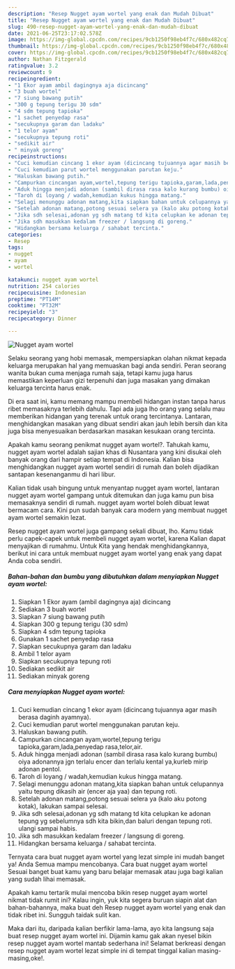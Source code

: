 ```yaml
---
description: "Resep Nugget ayam wortel yang enak dan Mudah Dibuat"
title: "Resep Nugget ayam wortel yang enak dan Mudah Dibuat"
slug: 490-resep-nugget-ayam-wortel-yang-enak-dan-mudah-dibuat
date: 2021-06-25T23:17:02.578Z
image: https://img-global.cpcdn.com/recipes/9cb1250f98eb4f7c/680x482cq70/nugget-ayam-wortel-foto-resep-utama.jpg
thumbnail: https://img-global.cpcdn.com/recipes/9cb1250f98eb4f7c/680x482cq70/nugget-ayam-wortel-foto-resep-utama.jpg
cover: https://img-global.cpcdn.com/recipes/9cb1250f98eb4f7c/680x482cq70/nugget-ayam-wortel-foto-resep-utama.jpg
author: Nathan Fitzgerald
ratingvalue: 3.2
reviewcount: 9
recipeingredient:
- "1 Ekor ayam ambil dagingnya aja dicincang"
- "3 buah wortel"
- "7 siung bawang putih"
- "300 g tepung terigu 30 sdm"
- "4 sdm tepung tapioka"
- "1 sachet penyedap rasa"
- "secukupnya garam dan ladaku"
- "1 telor ayam"
- "secukupnya tepung roti"
- "sedikit air"
- " minyak goreng"
recipeinstructions:
- "Cuci kemudian cincang 1 ekor ayam (dicincang tujuannya agar masih berasa daginh ayamnya)."
- "Cuci kemudian parut wortel menggunakan parutan keju."
- "Haluskan bawang putih."
- "Campurkan cincangan ayam,wortel,tepung terigu tapioka,garam,lada,penyedap rasa,telor,air."
- "Aduk hingga menjadi adonan (sambil dirasa rasa kalo kurang bumbu) oiya adonannya jgn terlalu encer dan terlalu kental ya,kurleb mirip adonan pentol."
- "Taroh di loyang / wadah,kemudian kukus hingga matang."
- "Selagi menunggu adonan matang,kita siapkan bahan untuk celupannya yaitu tepung dikasih air (encer aja yaa) dan tepung roti."
- "Setelah adonan matang,potong sesuai selera ya (kalo aku potong kotak), lakukan sampai selesai."
- "Jika sdh selesai,adonan yg sdh matang td kita celupkan ke adonan tepung yg sebelumnya sdh kita bikin,dan baluri dengan tepung roti. ulangi sampai habis."
- "Jika sdh masukkan kedalam freezer / langsung di goreng."
- "Hidangkan bersama keluarga / sahabat tercinta."
categories:
- Resep
tags:
- nugget
- ayam
- wortel

katakunci: nugget ayam wortel 
nutrition: 254 calories
recipecuisine: Indonesian
preptime: "PT14M"
cooktime: "PT32M"
recipeyield: "3"
recipecategory: Dinner

---
```



![Nugget ayam wortel](https://img-global.cpcdn.com/recipes/9cb1250f98eb4f7c/680x482cq70/nugget-ayam-wortel-foto-resep-utama.jpg)

Selaku seorang yang hobi memasak, mempersiapkan olahan nikmat kepada keluarga merupakan hal yang memuaskan bagi anda sendiri. Peran seorang  wanita bukan cuma menjaga rumah saja, tetapi kamu juga harus memastikan keperluan gizi terpenuhi dan juga masakan yang dimakan keluarga tercinta harus enak.

Di era  saat ini, kamu memang mampu membeli hidangan instan tanpa harus ribet memasaknya terlebih dahulu. Tapi ada juga lho orang yang selalu mau memberikan hidangan yang terenak untuk orang tercintanya. Lantaran, menghidangkan masakan yang dibuat sendiri akan jauh lebih bersih dan kita juga bisa menyesuaikan berdasarkan masakan kesukaan orang tercinta. 



Apakah kamu seorang penikmat nugget ayam wortel?. Tahukah kamu, nugget ayam wortel adalah sajian khas di Nusantara yang kini disukai oleh banyak orang dari hampir setiap tempat di Indonesia. Kalian bisa menghidangkan nugget ayam wortel sendiri di rumah dan boleh dijadikan santapan kesenanganmu di hari libur.

Kalian tidak usah bingung untuk menyantap nugget ayam wortel, lantaran nugget ayam wortel gampang untuk ditemukan dan juga kamu pun bisa memasaknya sendiri di rumah. nugget ayam wortel boleh dibuat lewat bermacam cara. Kini pun sudah banyak cara modern yang membuat nugget ayam wortel semakin lezat.

Resep nugget ayam wortel juga gampang sekali dibuat, lho. Kamu tidak perlu capek-capek untuk membeli nugget ayam wortel, karena Kalian dapat menyajikan di rumahmu. Untuk Kita yang hendak menghidangkannya, berikut ini cara untuk membuat nugget ayam wortel yang enak yang dapat Anda coba sendiri.

<!--inarticleads1-->

##### Bahan-bahan dan bumbu yang dibutuhkan dalam menyiapkan Nugget ayam wortel:

1. Siapkan 1 Ekor ayam (ambil dagingnya aja) dicincang
1. Sediakan 3 buah wortel
1. Siapkan 7 siung bawang putih
1. Siapkan 300 g tepung terigu (30 sdm)
1. Siapkan 4 sdm tepung tapioka
1. Gunakan 1 sachet penyedap rasa
1. Siapkan secukupnya garam dan ladaku
1. Ambil 1 telor ayam
1. Siapkan secukupnya tepung roti
1. Sediakan sedikit air
1. Sediakan  minyak goreng




<!--inarticleads2-->

##### Cara menyiapkan Nugget ayam wortel:

1. Cuci kemudian cincang 1 ekor ayam (dicincang tujuannya agar masih berasa daginh ayamnya).
1. Cuci kemudian parut wortel menggunakan parutan keju.
1. Haluskan bawang putih.
1. Campurkan cincangan ayam,wortel,tepung terigu tapioka,garam,lada,penyedap rasa,telor,air.
1. Aduk hingga menjadi adonan (sambil dirasa rasa kalo kurang bumbu) oiya adonannya jgn terlalu encer dan terlalu kental ya,kurleb mirip adonan pentol.
1. Taroh di loyang / wadah,kemudian kukus hingga matang.
1. Selagi menunggu adonan matang,kita siapkan bahan untuk celupannya yaitu tepung dikasih air (encer aja yaa) dan tepung roti.
1. Setelah adonan matang,potong sesuai selera ya (kalo aku potong kotak), lakukan sampai selesai.
1. Jika sdh selesai,adonan yg sdh matang td kita celupkan ke adonan tepung yg sebelumnya sdh kita bikin,dan baluri dengan tepung roti. ulangi sampai habis.
1. Jika sdh masukkan kedalam freezer / langsung di goreng.
1. Hidangkan bersama keluarga / sahabat tercinta.




Ternyata cara buat nugget ayam wortel yang lezat simple ini mudah banget ya! Anda Semua mampu mencobanya. Cara buat nugget ayam wortel Sesuai banget buat kamu yang baru belajar memasak atau juga bagi kalian yang sudah lihai memasak.

Apakah kamu tertarik mulai mencoba bikin resep nugget ayam wortel nikmat tidak rumit ini? Kalau ingin, yuk kita segera buruan siapin alat dan bahan-bahannya, maka buat deh Resep nugget ayam wortel yang enak dan tidak ribet ini. Sungguh taidak sulit kan. 

Maka dari itu, daripada kalian berfikir lama-lama, ayo kita langsung saja buat resep nugget ayam wortel ini. Dijamin kamu gak akan nyesel bikin resep nugget ayam wortel mantab sederhana ini! Selamat berkreasi dengan resep nugget ayam wortel lezat simple ini di tempat tinggal kalian masing-masing,oke!.


